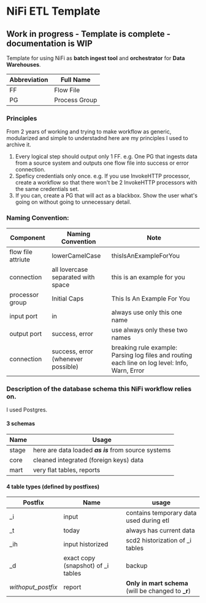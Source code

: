 # NiFi ETL Template

## Work in progress - Template is complete - documentation is WIP

Template for using NiFi as **batch ingest tool** and **orchestrator** for **Data Warehouses**.

|  Abbreviation |     Full Name |
|           --- |           --- |
|            FF |      Flow File|
|            PG | Process Group |

### Principles
From 2 years of working and trying to make workflow as generic, modularized and simple to understadnd here are my principles I used to archive it.
1. Every logical step should output only 1 FF. e.g. One PG that ingests data from a source system and outputs one flow file into success or error connection.
1. Speficy credentials only once. e.g. If you use InvokeHTTP processor, create a workflow so that there won't be 2 InvokeHTTP processors with the same credentials set.
1. If you can, create a PG that will act as a blackbox. Show the user what's going on without going to unnecessary detail.


### Naming Convention:
|          Component|                  Naming Convention |                           Note | 
|               --- |                                --- |                            --- |
| flow file attriute|                     lowerCamelCase |          thisIsAnExampleForYou |
|        connection |  all lovercase separated with space|     this is an example for you |
|   processor group |                       Initial Caps |     This Is An Example For You |
|        input port |                                 in |   always use only this one name|
|       output port |                     success, error | use always only these two names|
|       connection  | success, error (whenever possible) | breaking rule example: Parsing log files and routing each line on log level: Info, Warn, Error |


### Description of the database schema this NiFi workflow relies on.
I used Postgres.
#### 3 schemas
|  Name |                                                Usage |
|   --- |                                                  --- |
| stage | here are data loaded _**as is**_ from source systems |
|  core |               cleaned integrated (foreign keys) data |
|  mart |                            very flat tables, reports |

#### 4 table types (defined by postfixes)
|            Postfix |                                Name |                                                usage | 
|                --- |                                 --- |                                                  --- |
|                \_i | input                               |              contains temporary data used during etl |
|                \_t | today                               |                              always has current data |
|               \_ih | input historized                    |                     scd2 historization of \_i tables |
|                \_d | exact copy (snapshot) of \_i tables |                                               backup |
| _withoput_postfix_ |                              report |  **Only in mart schema** (will be changed to **\_r**)|
